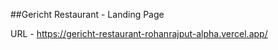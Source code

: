 ##Gericht Restaurant - Landing Page 

URL - https://gericht-restaurant-rohanrajput-alpha.vercel.app/
